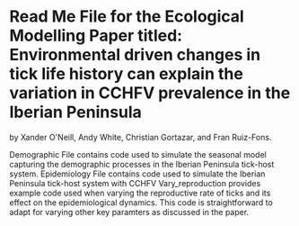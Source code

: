 # Read Me File for the Ecological Modelling Paper titled: Environmental driven changes in tick life history can explain the variation in CCHFV prevalence in the Iberian Peninsula
by Xander O'Neill, Andy White, Christian Gortazar, and Fran Ruiz-Fons. 

Demographic File contains code used to simulate the seasonal model capturing the demographic processes in the Iberian Peninsula tick-host system.
Epidemiology File contains code used to simulate the Iberian Peninsula tick-host system with CCHFV
Vary_reproduction provides example code used when varying the reproductive rate of ticks and its effect on the epidemiological dynamics. This code is straightforward to adapt for varying other key paramters as discussed in the paper. 
